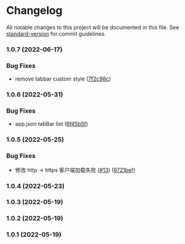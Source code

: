# Changelog

All notable changes to this project will be documented in this file. See [standard-version](https://github.com/conventional-changelog/standard-version) for commit guidelines.

### 1.0.7 (2022-06-17)


### Bug Fixes

* remove tabbar custom style ([7f2c98c](./commit/7f2c98c294b4e9197ffa653b9c2240ccb36311d5))

### 1.0.6 (2022-05-31)


### Bug Fixes

* app.json tabBar list ([6f45b5f](./commit/6f45b5f6468ed618fda4e8183476a3a1ae156177))

### 1.0.5 (2022-05-25)


### Bug Fixes

* 修改 http -> https 客户端加载失败 ([#13](./issues/13)) ([9721bef](./commit/9721bef9857c33f5333d56594582de5706c2d24b))

### 1.0.4 (2022-05-23)

### 1.0.3 (2022-05-19)

### 1.0.2 (2022-05-19)

### 1.0.1 (2022-05-19)
